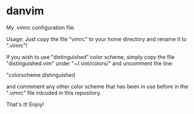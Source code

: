 # danvim
My .vimrc configuration file.

Usage:
Just copy the file "vimrc" to your home directory and rename it to ".vimrc"!

If you wish to use "distinguished" color scheme, simply copy the file
"distinguished.vim" under "~/.vim/colors/" and uncomment the line:

"colorscheme distinguished

and commment any other color scheme that has been in use before in the ".vimrc"
file inlcuded in this repository.

That's it! Enjoy!


